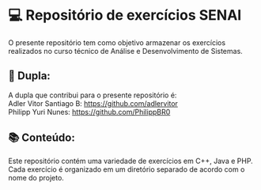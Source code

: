# 💻 Repositório de exercícios SENAI
O presente repositório tem como objetivo armazenar os exercícios realizados no curso técnico de Análise e Desenvolvimento de Sistemas.

## 👥 Dupla:
A dupla que contribui para o presente repositório é: <br/>
Adler Vitor Santiago B: https://github.com/adlervitor <br/>
Philipp Yuri Nunes: https://github.com/PhilippBR0

## 📚 Conteúdo:
Este repositório contém uma variedade de exercícios em C++, Java e PHP. Cada exercício é organizado em um diretório separado de acordo com o nome do projeto.


